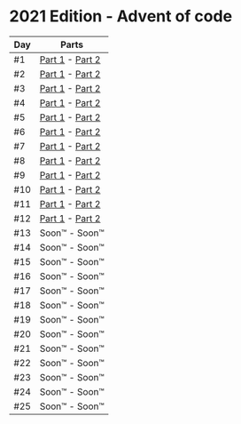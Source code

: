 # 2021 Edition - Advent of code

Day | Parts
--- | -------------------------------------------------------------------
#1  | [Part 1](day-01/part-1/index.js) - [Part 2](day-01/part-2/index.js)
#2  | [Part 1](day-02/part-1/index.js) - [Part 2](day-02/part-2/index.js)
#3  | [Part 1](day-03/part-1/index.js) - [Part 2](day-03/part-2/index.js)
#4  | [Part 1](day-04/part-1/index.js) - [Part 2](day-04/part-2/index.js)
#5  | [Part 1](day-05/part-1/index.js) - [Part 2](day-05/part-2/index.js)
#6  | [Part 1](day-06/part-1/index.js) - [Part 2](day-06/part-2/index.js)
#7  | [Part 1](day-07/part-1/index.js) - [Part 2](day-07/part-2/index.js)
#8  | [Part 1](day-08/part-1/index.js) - [Part 2](day-08/part-2/index.js)
#9  | [Part 1](day-09/part-1/index.js) - [Part 2](day-09/part-2/index.js)
#10 | [Part 1](day-10/part-1/index.js) - [Part 2](day-10/part-2/index.js)
#11 | [Part 1](day-11/part-1/index.js) - [Part 2](day-11/part-2/index.js)
#12 | [Part 1](day-12/part-1/index.js) - [Part 2](day-12/part-2/index.js)
#13 | Soon™                            - Soon™
#14 | Soon™                            - Soon™
#15 | Soon™                            - Soon™
#16 | Soon™                            - Soon™
#17 | Soon™                            - Soon™
#18 | Soon™                            - Soon™
#19 | Soon™                            - Soon™
#20 | Soon™                            - Soon™
#21 | Soon™                            - Soon™
#22 | Soon™                            - Soon™
#23 | Soon™                            - Soon™
#24 | Soon™                            - Soon™
#25 | Soon™                            - Soon™